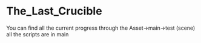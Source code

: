 # The_Last_Crucible

You can find all the current progress through the Asset->main->test (scene) 
all the scripts are in main
